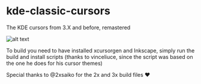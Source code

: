 # kde-classic-cursors
The KDE cursors from 3.X and before, remastered

![alt text](https://github.com/Alexybot/kde-classic-cursors/blob/main/preview.png?raw=true)

To build you need to have installed xcursorgen and Inkscape, simply run the build and install scripts (thanks to vinceliuce, since the script was based on the one he does for his cursor themes)

Special thanks to @2xsaiko for the 2x and 3x build files ❤️

